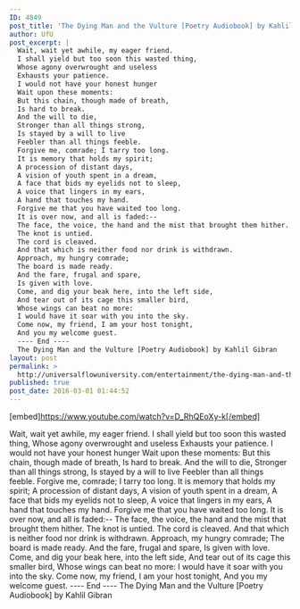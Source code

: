```yaml
---
ID: 4849
post_title: 'The Dying Man and the Vulture [Poetry Audiobook] by Kahlil Gibran'
author: UfU
post_excerpt: |
  Wait, wait yet awhile, my eager friend.
  I shall yield but too soon this wasted thing,
  Whose agony overwrought and useless
  Exhausts your patience.
  I would not have your honest hunger
  Wait upon these moments:
  But this chain, though made of breath,
  Is hard to break.
  And the will to die,
  Stronger than all things strong,
  Is stayed by a will to live
  Feebler than all things feeble.
  Forgive me, comrade; I tarry too long.
  It is memory that holds my spirit;
  A procession of distant days,
  A vision of youth spent in a dream,
  A face that bids my eyelids not to sleep,
  A voice that lingers in my ears,
  A hand that touches my hand.
  Forgive me that you have waited too long.
  It is over now, and all is faded:--
  The face, the voice, the hand and the mist that brought them hither.
  The knot is untied.
  The cord is cleaved.
  And that which is neither food nor drink is withdrawn.
  Approach, my hungry comrade;
  The board is made ready.
  And the fare, frugal and spare,
  Is given with love.
  Come, and dig your beak here, into the left side,
  And tear out of its cage this smaller bird,
  Whose wings can beat no more:
  I would have it soar with you into the sky.
  Come now, my friend, I am your host tonight,
  And you my welcome guest.
  ---- End ----
  The Dying Man and the Vulture [Poetry Audiobook] by Kahlil Gibran
layout: post
permalink: >
  http://universalflowuniversity.com/entertainment/the-dying-man-and-the-vulture-poetry-audiobook-by-kahlil-gibran/
published: true
post_date: 2016-03-01 01:44:52
---
```

[embed]https://www.youtube.com/watch?v=D_RhQEoXy-k[/embed]<br>
<p>Wait, wait yet awhile, my eager friend.
I shall yield but too soon this wasted thing,
Whose agony overwrought and useless
Exhausts your patience.
I would not have your honest hunger
Wait upon these moments:
But this chain, though made of breath,
Is hard to break.
And the will to die,
Stronger than all things strong,
Is stayed by a will to live
Feebler than all things feeble.
Forgive me, comrade; I tarry too long.
It is memory that holds my spirit;
A procession of distant days,
A vision of youth spent in a dream,
A face that bids my eyelids not to sleep,
A voice that lingers in my ears,
A hand that touches my hand.
Forgive me that you have waited too long.
It is over now, and all is faded:--
The face, the voice, the hand and the mist that brought them hither.
The knot is untied.
The cord is cleaved.
And that which is neither food nor drink is withdrawn.
Approach, my hungry comrade;
The board is made ready.
And the fare, frugal and spare,
Is given with love.
Come, and dig your beak here, into the left side,
And tear out of its cage this smaller bird,
Whose wings can beat no more:
I would have it soar with you into the sky.
Come now, my friend, I am your host tonight,
And you my welcome guest.
---- End ----
The Dying Man and the Vulture [Poetry Audiobook] by Kahlil Gibran</p>